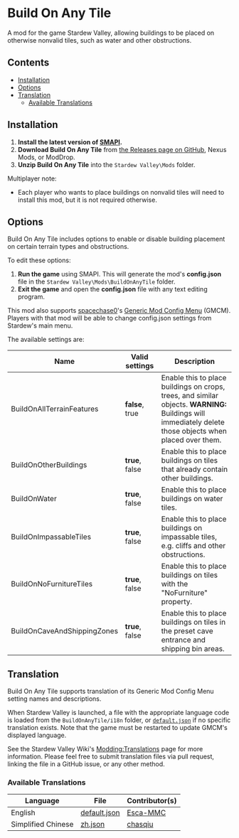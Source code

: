 # Build On Any Tile
 A mod for the game Stardew Valley, allowing buildings to be placed on otherwise nonvalid tiles, such as water and other obstructions.

## Contents
* [Installation](#installation)
* [Options](#options)
* [Translation](#translation)
     * [Available Translations](#available-languages)

## Installation
1. **Install the latest version of [SMAPI](https://smapi.io/).**
2. **Download Build On Any Tile** from [the Releases page on GitHub](https://github.com/Esca-MMC/BuildOnAnyTile/releases), Nexus Mods, or ModDrop.
3. **Unzip Build On Any Tile** into the `Stardew Valley\Mods` folder.

Multiplayer note:
* Each player who wants to place buildings on nonvalid tiles will need to install this mod, but it is not required otherwise.

## Options
Build On Any Tile includes options to enable or disable building placement on certain terrain types and obstructions.

To edit these options:

1. **Run the game** using SMAPI. This will generate the mod's **config.json** file in the `Stardew Valley\Mods\BuildOnAnyTile` folder.
2. **Exit the game** and open the **config.json** file with any text editing program.

This mod also supports [spacechase0](https://github.com/spacechase0)'s [Generic Mod Config Menu](https://spacechase0.com/mods/stardew-valley/generic-mod-config-menu/) (GMCM). Players with that mod will be able to change config.json settings from Stardew's main menu.

The available settings are:

Name | Valid settings | Description
-----|----------------|------------
BuildOnAllTerrainFeatures | **false**, true | Enable this to place buildings on crops, trees, and similar objects. **WARNING:** Buildings will immediately delete those objects when placed over them.
BuildOnOtherBuildings | **true**, false | Enable this to place buildings on tiles that already contain other buildings.
BuildOnWater | **true**, false | Enable this to place buildings on water tiles.
BuildOnImpassableTiles | **true**, false | Enable this to place buildings on impassable tiles, e.g. cliffs and other obstructions.
BuildOnNoFurnitureTiles | **true**, false | Enable this to place buildings on tiles with the "NoFurniture" property.
BuildOnCaveAndShippingZones | **true**, false | Enable this to place buildings on tiles in the preset cave entrance and shipping bin areas.

## Translation

Build On Any Tile supports translation of its Generic Mod Config Menu setting names and descriptions.

When Stardew Valley is launched, a file with the appropriate language code is loaded from the `BuildOnAnyTile/i18n` folder, or [`default.json`](https://github.com/Esca-MMC/BuildOnAnyTile/blob/master/BuildOnAnyTile/i18n/default.json) if no specific translation exists. Note that the game must be restarted to update GMCM's displayed language.

See the Stardew Valley Wiki's [Modding:Translations](https://stardewvalleywiki.com/Modding:Translations) page for more information. Please feel free to submit translation files via pull request, linking the file in a GitHub issue, or any other method.

### Available Translations

Language | File | Contributor(s)
---------|------|------------
English | [default.json](https://github.com/Esca-MMC/BuildOnAnyTile/blob/master/BuildOnAnyTile/i18n/default.json) | [Esca-MMC](https://github.com/Esca-MMC)
Simplified Chinese | [zh.json](https://github.com/Esca-MMC/BuildOnAnyTile/blob/master/BuildOnAnyTile/i18n/zh.json) | [chasqiu](https://forums.nexusmods.com/index.php?/user/72860268-chasqiu/)
